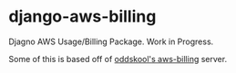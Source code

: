 django-aws-billing
==================

Djagno AWS Usage/Billing Package. Work in Progress.

Some of this is based off of [oddskool's aws-billing](https://github.com/oddskool/aws_billing) server.
